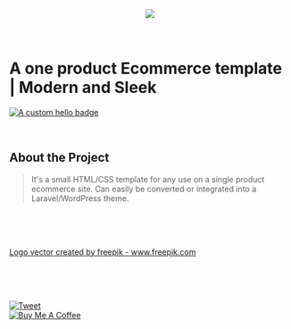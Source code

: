  <!-- Link image -->
 <div align="center">
     <img src="https://i.imgur.com/5Fv9Zae.png"/>
 </div>

 <br/>
 <br/>

 <!-- Big title -->
 # A one product Ecommerce template | Modern and Sleek
 [![A custom hello badge](https://img.shields.io/badge/rparbez-hello%20me%20on%20twitter-green)](https://twitter.com/anonditosundar)

 <br>

 ## About the Project
 <!-- Tabbed line with gray text || blockquote -->
 > It's a small HTML/CSS template for any use on a single product ecommerce site. Can easily be converted or integrated into a Laravel/WordPress theme.

 <br>
 <br>
 <br>

  <a href="https://www.freepik.com/vectors/logo">Logo vector created by freepik - www.freepik.com</a>

  <br>
  <br>
  <br>

 [![Tweet](https://img.shields.io/twitter/url/http/shields.io.svg?style=social)](https://twitter.com/rparbez)
 <br/>
 <a href="https://www.buymeacoffee.com/rparbez" target="_blank">
   <img src="https://www.buymeacoffee.com/assets/img/guidelines/download-assets-sm-2.svg" alt="Buy Me A Coffee"/>
 </a>

